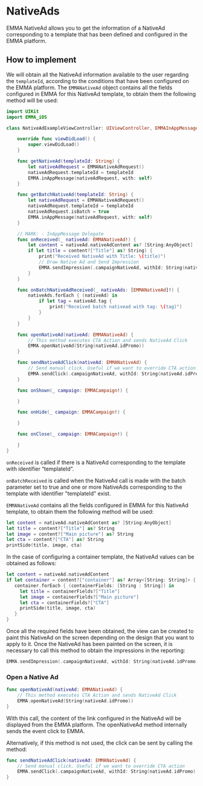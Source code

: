 # NativeAds

EMMA NativeAd allows you to get the information of a NativeAd corresponding to a template that has been defined and configured in the EMMA platform.

## How to implement

We will obtain all the NativeAd information available to the user regarding the ``templateId``, according to the conditions that have been configured on the EMMA platform. The ``EMMANativeAd`` object contains all the fields configured in EMMA for this NativeAd template, to obtain them the following method will be used:
```swift
import UIKit
import EMMA_iOS

class NativeAdExampleViewController: UIViewController, EMMAInAppMessageDelegate {

    override func viewDidLoad() {
        super.viewDidLoad()
    }

    func getNativeAd(templateId: String) {
        let nativeAdRequest = EMMANativeAdRequest()
        nativeAdRequest.templateId = templateId
        EMMA.inAppMessage(nativeAdRequest, with: self)
    }

    func getBatchNativeAd(templateId: String) {
        let nativeAdRequest = EMMANativeAdRequest()
        nativeAdRequest.templateId = templateId
        nativeAdRequest.isBatch = true
        EMMA.inAppMessage(nativeAdRequest, with: self)
    }

    // MARK: - InAppMessage Delegate
    func onReceived(_ nativeAd: EMMANativeAd!) {
        let content = nativeAd.nativeAdContent as? [String:AnyObject]
        if let title = content?["Title"] as? String) {
            print("Received NativeAd with Title: \(title)")
            // Draw Native Ad and Send Impression
            EMMA.sendImpression(.campaignNativeAd, withId: String(nativeAd.idPromo))
        }
    }

    func onBatchNativeAdReceived(_ nativeAds: [EMMANativeAd]!) {
        nativeAds.forEach { (nativeAd) in
            if let tag = nativeAd.tag {
                print("Received batch nativead with tag: \(tag)")
            }
        }
    }

    func openNativeAd(nativeAd: EMMANativeAd) {
        // This method executes CTA Action and sends NativeAd Click
        EMMA.openNativeAd(String(nativeAd.idPromo))
    }

    func sendNativeAdClick(nativeAd: EMMANativeAd) {
        // Send manual click. Useful if we want to override CTA action
        EMMA.sendClick(.campaignNativeAd, withId: String(nativeAd.idPromo))
    }

    func onShown(_ campaign: EMMACampaign!) {

    }

    func onHide(_ campaign: EMMACampaign!) {

    }

    func onClose(_ campaign: EMMACampaign!) {

    }
}
```
``onReceived`` is called if there is a NativeAd corresponding to the template with identifier “templateId”.

``onBatchReceived`` is called when the NativeAd call is made with the batch parameter set to true and one or more NativeAds corresponding to the template with identifier "templateId" exist.

``EMMANativeAd`` contains all the fields configured in EMMA for this NativeAd template, to obtain them the following method will be used:

```swift
let content = nativeAd.nativeAdContent as? [String:AnyObject]
let title = content?["Title"] as? String
let image = content?["Main picture"] as? String
let cta = content?["CTA"] as? String
printSide(title, image, cta)
```

In the case of configuring a container template, the NativeAd values can be obtained as follows:

``` swift
let content = nativeAd.nativeAdContent
if let container = content?["container"] as? Array<[String: String]> {
   container.forEach { (containerFields: [String : String]) in
     let title = containerFields?["Title"]
     let image = containerFields?["Main picture"]
     let cta = containerFields?["CTA"]
     printSide(title, image, cta)
   }
}
```
Once all the required fields have been obtained, the view can be created to paint this NativeAd on the screen depending on the design that you want to apply to it. Once the NativeAd has been painted on the screen, it is necessary to call this method to obtain the impressions in the reporting:

``` swift
EMMA.sendImpression(.campaignNativeAd, withId: String(nativeAd.idPromo))
```
### Open a Native Ad
```swift
func openNativeAd(nativeAd: EMMANativeAd) {
    // This method executes CTA Action and sends NativeAd Click
    EMMA.openNativeAd(String(nativeAd.idPromo))
}
```

With this call, the content of the link configured in the NativeAd will be displayed from the EMMA platform. The openNativeAd method internally sends the event click to EMMA.

Alternatively, if this method is not used, the click can be sent by calling the method:

``` swift
func sendNativeAdClick(nativeAd: EMMANativeAd) {
    // Send manual click. Useful if we want to override CTA action
    EMMA.sendClick(.campaignNativeAd, withId: String(nativeAd.idPromo))
}
```

